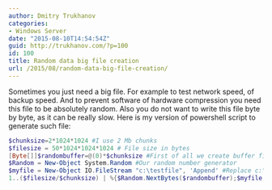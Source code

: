 ```yaml
---
author: Dmitry Trukhanov
categories:
- Windows Server
date: "2015-08-10T14:54:54Z"
guid: http://trukhanov.com/?p=100
id: 100
title: Random data big file creation
url: /2015/08/random-data-big-file-creation/
---
```

Sometimes you just need a big file. For example to test network speed, of backup speed. And to prevent software of hardware compression you need this file to be absolutely random. Also you do not want to write this file byte by byte, as it can be really slow. Here is my version of powershell script to generate such file:
<!--more-->
```powershell
$chunksize=2*1024*1024 #I use 2 Mb chunks
$filesize = 50*1024*1024*1024 # File size in bytes
[Byte[]]$randombuffer=@(0)*$chunksize #First of all we create buffer filled with zeroes
$Random = New-Object System.Random #Our random number generator
$myfile = New-Object IO.FileStream "c:\testfile", 'Append' #Replace c:\testfile with the proper path
1..($filesize/$chunksize) | %{$Random.NextBytes($randombuffer);$myfile.Write($randombuffer,0,$randombuffer.Length)};$myfile.Close() #Magic
```


